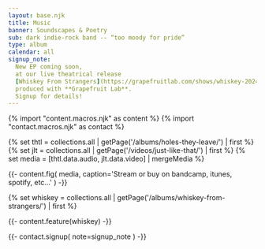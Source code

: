 ```yaml
---
layout: base.njk
title: Music
banner: Soundscapes & Poetry
sub: dark indie-rock band -- “too moody for pride”
type: album
calendar: all
signup_note:
  New EP coming soon,
  at our live theatrical release
  [Whiskey From Strangers](https://grapefruitlab.com/shows/whiskey-2024/),
  produced with **Grapefruit Lab**.
  Signup for details!
---
```


{% import "content.macros.njk" as content %}
{% import "contact.macros.njk" as contact %}

{% set thtl = collections.all | getPage('/albums/holes-they-leave/') | first %}
{% set jlt = collections.all | getPage('/videos/just-like-that/') | first %}
{% set media = [thtl.data.audio, jlt.data.video] | mergeMedia %}

{{- content.fig(
  media,
  caption='Stream or buy on bandcamp, itunes, spotify, etc…'
) -}}

{% set whiskey = collections.all | getPage('/albums/whiskey-from-strangers/') | first %}

{{- content.feature(whiskey) -}}

{{- contact.signup(
  note=signup_note
) -}}
